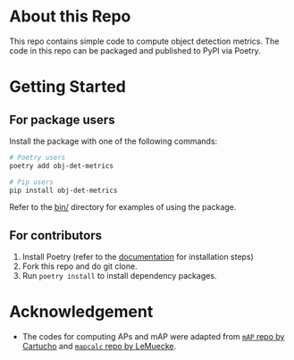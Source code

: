 # About this Repo

This repo contains simple code to compute object detection metrics. The code in this repo can be packaged and published to PyPI via Poetry.

# Getting Started

## For package users

Install the package with one of the following commands:

```bash
# Poetry users
poetry add obj-det-metrics

# Pip users
pip install obj-det-metrics
```

Refer to the [bin/](./bin/) directory for examples of using the package.

## For contributors

1. Install Poetry (refer to the [documentation](https://python-poetry.org/docs/) for installation steps)
2. Fork this repo and do git clone.
3. Run `poetry install` to install dependency packages.

# Acknowledgement
- The codes for computing APs and mAP were adapted from [`mAP` repo by Cartucho](https://github.com/Cartucho/mAP) and [`mapcalc` repo by LeMuecke](https://github.com/LeMuecke/mapcalc).
